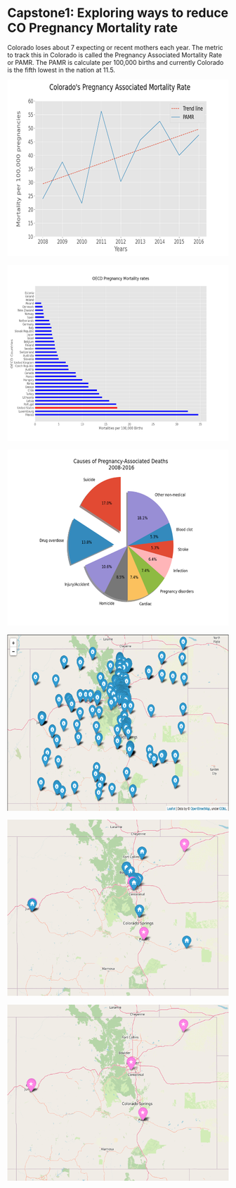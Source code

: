 # Capstone1: Exploring ways to reduce CO Pregnancy Mortality rate



Colorado loses about 7 expecting or recent mothers each year.  The metric to track this in Colorado is called the Pregnancy Associated Mortality Rate or PAMR. The PAMR is calculate per 100,000 births and currently Colorado is the fifth lowest in the nation at 11.5.

<div align="center">
<img src='images/co_pamr.png' height='400'>
</div>
<br>

<div align="center">
<img src='images/OECD_Pregnancy_Mortality_Rates.png' height='400'>
</div>
<br>


<div align="center">
<img src='images/causes_pie.png' height='400'>
</div>
<br>


<div align="center">
<img src='images/SAMHSA_all_facilities.png' height='400'>
</div>
<br>


<div align="center">
<img src='images/sc_and_th.png' height='400'>
</div>
<br>

<div align="center">
<img src='images/sc_map.png' height='400'>
</div>
<br>
